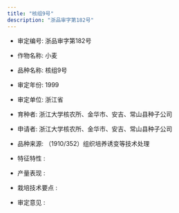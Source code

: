 ```yaml
---
title: "核组9号"
description: "浙品审字第182号"
---
```

* 审定编号:  浙品审字第182号

*  作物名称:  小麦

*  品种名称:  核组9号

*  审定年份:  1999

*  审定单位:  浙江省

* 育种者:  浙江大学核农所、金华市、安吉、常山县种子公司

*  申请者:  浙江大学核农所、金华市、安吉、常山县种子公司

*  品种来源:  （1910/352）组织培养诱变等技术处理

*  特征特性 : 

 
*  产量表现 : 


*  栽培技术要点 : 


*  审定意见 : 

